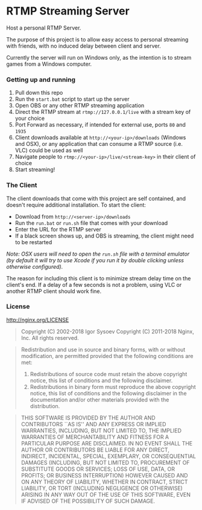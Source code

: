 # RTMP Streaming Server

Host a personal RTMP Server.

The purpose of this project is to allow easy access to personal streaming with friends, with no induced delay between client and server.

Currently the server will run on Windows only, as the intention is to stream games from a Windows computer.

### Getting up and running

1. Pull down this repo
2. Run the `start.bat` script to start up the server
3. Open OBS or any other RTMP streaming application
4. Direct the RTMP stream at `rtmp://127.0.0.1/live` with a stream key of your choice
5. Port Forward as necessary, if intended for external use, ports `80` and `1935`
6. Client downloads available at `http://<your-ip>/downloads` (Windows and OSX), or any application that can consume a RTMP source (i.e. VLC) could be used as well
7. Navigate people to `rtmp://<your-ip>/live/<stream-key>` in their client of choice
8. Start streaming!

### The Client

The client downloads that come with this project are self contained, and doesn't require additional installation. To start the client:

* Download from `http://<server-ip>/downloads`
* Run the `run.bat` or `run.sh` file that comes with your download
* Enter the URL for the RTMP server
* If a black screen shows up, and OBS is streaming, the client might need to be restarted

*Note: OSX users will need to open the `run.sh` file with a terminal emulator (by default it will try to use Xcode if you run it by double clicking unless otherwise configured).*

The reason for including this client is to minimize stream delay time on the client's end. If a delay of a few seconds is not a problem, using VLC or another RTMP client should work fine.

### License

http://nginx.org/LICENSE

> Copyright (C) 2002-2018 Igor Sysoev
Copyright (C) 2011-2018 Nginx, Inc.
All rights reserved.

> Redistribution and use in source and binary forms, with or without
modification, are permitted provided that the following conditions
are met:
> 1. Redistributions of source code must retain the above copyright
   notice, this list of conditions and the following disclaimer.
> 2. Redistributions in binary form must reproduce the above copyright
   notice, this list of conditions and the following disclaimer in the
   documentation and/or other materials provided with the distribution.

> THIS SOFTWARE IS PROVIDED BY THE AUTHOR AND CONTRIBUTORS ``AS IS'' AND
ANY EXPRESS OR IMPLIED WARRANTIES, INCLUDING, BUT NOT LIMITED TO, THE
IMPLIED WARRANTIES OF MERCHANTABILITY AND FITNESS FOR A PARTICULAR PURPOSE
ARE DISCLAIMED.  IN NO EVENT SHALL THE AUTHOR OR CONTRIBUTORS BE LIABLE
FOR ANY DIRECT, INDIRECT, INCIDENTAL, SPECIAL, EXEMPLARY, OR CONSEQUENTIAL
DAMAGES (INCLUDING, BUT NOT LIMITED TO, PROCUREMENT OF SUBSTITUTE GOODS
OR SERVICES; LOSS OF USE, DATA, OR PROFITS; OR BUSINESS INTERRUPTION)
HOWEVER CAUSED AND ON ANY THEORY OF LIABILITY, WHETHER IN CONTRACT, STRICT
LIABILITY, OR TORT (INCLUDING NEGLIGENCE OR OTHERWISE) ARISING IN ANY WAY
OUT OF THE USE OF THIS SOFTWARE, EVEN IF ADVISED OF THE POSSIBILITY OF
SUCH DAMAGE.
